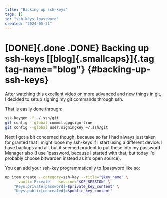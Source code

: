 ```yaml
---
title: "Backing up ssh-keys"
tags: []
id: "ssh-keys-1password"
created: "2024-05-21"
---
```


[DONE]{.done .DONE} Backing up ssh-keys [[blog]{.smallcaps}]{.tag tag-name="blog"} {#backing-up-ssh-keys}
==================================================================================

After watching this [excellent video on more advanced and new things in
git](https://www.youtube.com/watch?v=aolI_Rz0ZqY), I decided to setup
signing my git commands through ssh.

That is easily done through:

``` {.bash org-language="sh"}
ssk-keygen -f ~/.ssh/git
git config --global commit.gpgsign true
git config --global user.signingkey ~/.ssh/git
```

Next I got a bit concerned though, because so far I had always just
taken for granted that I might loose my ssh-keys if I start using a
different device. I have backups and all, but it seemed prudent to put
these into my password Manager also (I use 1password, because I started
with that, but today I\'d probably choose bitwarden instead as it\'s
open source).

You can add your ssh-key programmatically to 1password like so:

``` {.bash org-language="sh"}
op item create --category=ssh-key --title="$key_name" \
    --vault='Private' --session="$OP_SESSION" \
    "Keys.private[password]=$private_key_content" \
    "Keys.public[concealed]=$public_key_content"
```
